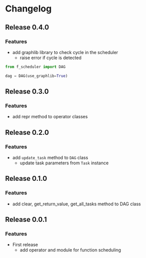 # Changelog

## Release 0.4.0

### Features

- add graphlib library to check cycle in the scheduler
  - raise error if cycle is detected

```python
from f_scheduler import DAG

dag = DAG(use_graphlib=True)
```

## Release 0.3.0

### Features

- add repr method to operator classes

## Release 0.2.0

### Features

- add `update_task` method to `DAG` class
  - update task parameters from `Task` instance

## Release 0.1.0

### Features

- add clear, get_return_value, get_all_tasks method to DAG class

## Release 0.0.1

### Features

- First release
    - add operator and module for function scheduling
